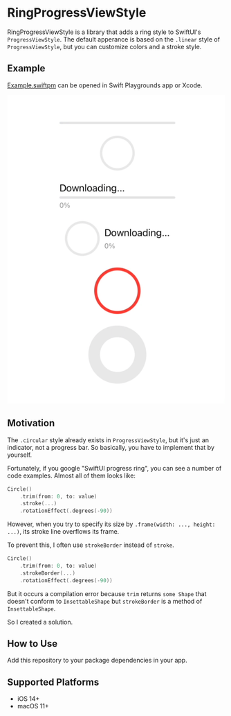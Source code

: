 # RingProgressViewStyle

RingProgressViewStyle is a library that adds a ring style to SwiftUI's `ProgressViewStyle`. The default apperance is based on the `.linear` style of `ProgressViewStyle`, but you can customize colors and a stroke style.

## Example

[Example.swiftpm](./Example.swiftpm/ContentView.swift) can be opened in Swift Playgrounds app or Xcode.

![preview](preview.gif)

## Motivation

The `.circular` style already exists in `ProgressViewStyle`, but it's just an indicator, not a progress bar. So basically, you have to implement that by yourself.

Fortunately, if you google "SwiftUI progress ring", you can see a number of code examples. Almost all of them looks like:

```swift
Circle()
    .trim(from: 0, to: value)
    .stroke(...)
    .rotationEffect(.degrees(-90))
```

However, when you try to specify its size by `.frame(width: ..., height: ...)`, its stroke line overflows its frame.

To prevent this, I often use `strokeBorder` instead of `stroke`.

```swift
Circle()
    .trim(from: 0, to: value)
    .strokeBorder(...)
    .rotationEffect(.degrees(-90))
```

But it occurs a compilation error because `trim` returns `some Shape` that doesn't conform to `InsettableShape` but `strokeBorder` is a method of `InsettableShape`.

So I created a solution.

## How to Use

Add this repository to your package dependencies in your app.

## Supported Platforms

- iOS 14+
- macOS 11+
